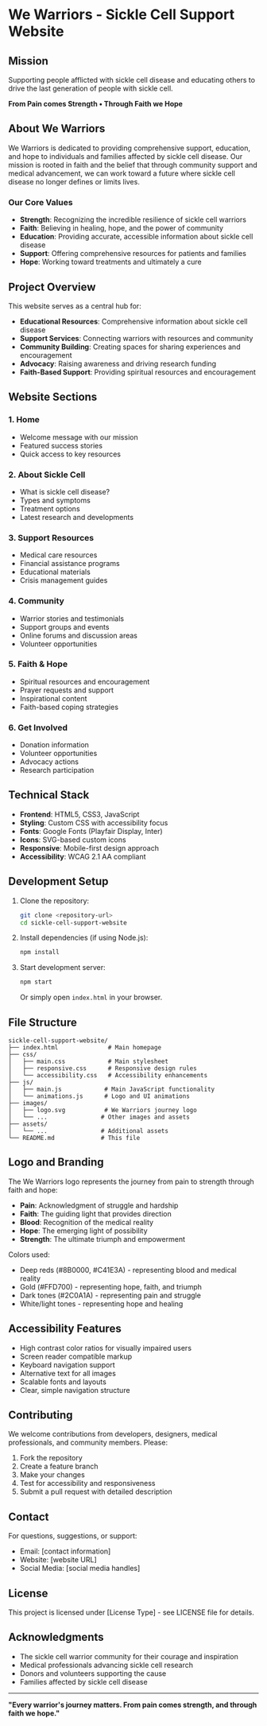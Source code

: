 # We Warriors - Sickle Cell Support Website

## Mission
Supporting people afflicted with sickle cell disease and educating others to drive the last generation of people with sickle cell.

**From Pain comes Strength • Through Faith we Hope**

## About We Warriors

We Warriors is dedicated to providing comprehensive support, education, and hope to individuals and families affected by sickle cell disease. Our mission is rooted in faith and the belief that through community support and medical advancement, we can work toward a future where sickle cell disease no longer defines or limits lives.

### Our Core Values
- **Strength**: Recognizing the incredible resilience of sickle cell warriors
- **Faith**: Believing in healing, hope, and the power of community
- **Education**: Providing accurate, accessible information about sickle cell disease
- **Support**: Offering comprehensive resources for patients and families
- **Hope**: Working toward treatments and ultimately a cure

## Project Overview

This website serves as a central hub for:
- **Educational Resources**: Comprehensive information about sickle cell disease
- **Support Services**: Connecting warriors with resources and community
- **Community Building**: Creating spaces for sharing experiences and encouragement
- **Advocacy**: Raising awareness and driving research funding
- **Faith-Based Support**: Providing spiritual resources and encouragement

## Website Sections

### 1. Home
- Welcome message with our mission
- Featured success stories
- Quick access to key resources

### 2. About Sickle Cell
- What is sickle cell disease?
- Types and symptoms
- Treatment options
- Latest research and developments

### 3. Support Resources
- Medical care resources
- Financial assistance programs
- Educational materials
- Crisis management guides

### 4. Community
- Warrior stories and testimonials
- Support groups and events
- Online forums and discussion areas
- Volunteer opportunities

### 5. Faith & Hope
- Spiritual resources and encouragement
- Prayer requests and support
- Inspirational content
- Faith-based coping strategies

### 6. Get Involved
- Donation information
- Volunteer opportunities
- Advocacy actions
- Research participation

## Technical Stack

- **Frontend**: HTML5, CSS3, JavaScript
- **Styling**: Custom CSS with accessibility focus
- **Fonts**: Google Fonts (Playfair Display, Inter)
- **Icons**: SVG-based custom icons
- **Responsive**: Mobile-first design approach
- **Accessibility**: WCAG 2.1 AA compliant

## Development Setup

1. Clone the repository:
   ```bash
   git clone <repository-url>
   cd sickle-cell-support-website
   ```

2. Install dependencies (if using Node.js):
   ```bash
   npm install
   ```

3. Start development server:
   ```bash
   npm start
   ```
   Or simply open `index.html` in your browser.

## File Structure

```
sickle-cell-support-website/
├── index.html              # Main homepage
├── css/
│   ├── main.css            # Main stylesheet
│   ├── responsive.css      # Responsive design rules
│   └── accessibility.css   # Accessibility enhancements
├── js/
│   ├── main.js            # Main JavaScript functionality
│   └── animations.js      # Logo and UI animations
├── images/
│   ├── logo.svg           # We Warriors journey logo
│   └── ...               # Other images and assets
├── assets/
│   └── ...               # Additional assets
└── README.md             # This file
```

## Logo and Branding

The We Warriors logo represents the journey from pain to strength through faith and hope:
- **Pain**: Acknowledgment of struggle and hardship
- **Faith**: The guiding light that provides direction
- **Blood**: Recognition of the medical reality
- **Hope**: The emerging light of possibility
- **Strength**: The ultimate triumph and empowerment

Colors used:
- Deep reds (#8B0000, #C41E3A) - representing blood and medical reality
- Gold (#FFD700) - representing hope, faith, and triumph
- Dark tones (#2C0A1A) - representing pain and struggle
- White/light tones - representing hope and healing

## Accessibility Features

- High contrast color ratios for visually impaired users
- Screen reader compatible markup
- Keyboard navigation support
- Alternative text for all images
- Scalable fonts and layouts
- Clear, simple navigation structure

## Contributing

We welcome contributions from developers, designers, medical professionals, and community members. Please:

1. Fork the repository
2. Create a feature branch
3. Make your changes
4. Test for accessibility and responsiveness
5. Submit a pull request with detailed description

## Contact

For questions, suggestions, or support:
- Email: [contact information]
- Website: [website URL]
- Social Media: [social media handles]

## License

This project is licensed under [License Type] - see LICENSE file for details.

## Acknowledgments

- The sickle cell warrior community for their courage and inspiration
- Medical professionals advancing sickle cell research
- Donors and volunteers supporting the cause
- Families affected by sickle cell disease

---

**"Every warrior's journey matters. From pain comes strength, and through faith we hope."**